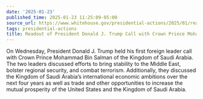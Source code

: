 ```yaml
---
date: '2025-01-23'
published_time: 2025-01-23 11:25:09-05:00
source_url: https://www.whitehouse.gov/presidential-actions/2025/01/readout-of-president-donald-j-trump-call-with-crown-prince-mohammad-bin-salman/
tags: presidential-actions
title: Readout of President Donald J. Trump Call with Crown Prince Mohammad Bin Salman
---
```

 
On Wednesday, President Donald J. Trump held his first foreign leader
call with Crown Prince Mohammad Bin Salman of the Kingdom of Saudi
Arabia. The two leaders discussed efforts to bring stability to the
Middle East, bolster regional security, and combat terrorism.
Additionally, they discussed the Kingdom of Saudi Arabia’s international
economic ambitions over the next four years as well as trade and other
opportunities to increase the mutual prosperity of the United States and
the Kingdom of Saudi Arabia. 
